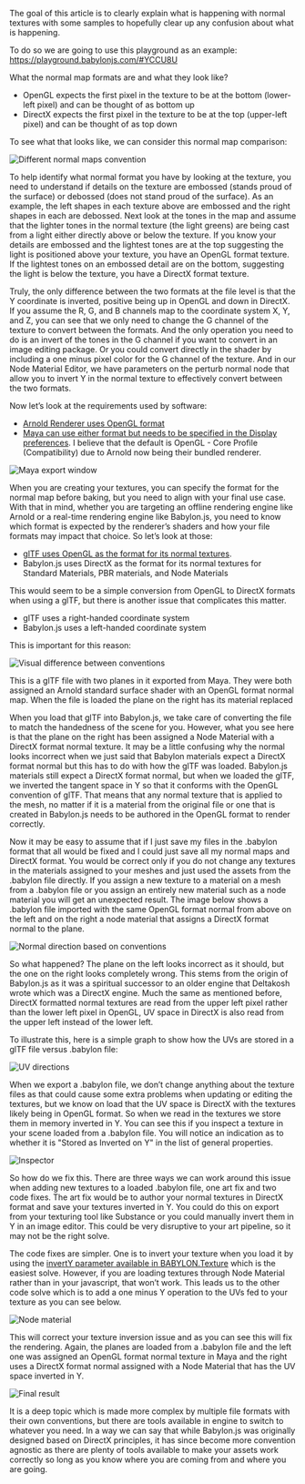 The goal of this article is to clearly explain what is happening with normal textures with some samples to hopefully clear up any confusion about what is happening.

To do so we are going to use this playground as an example: https://playground.babylonjs.com/#YCCU8U

What the normal map formats are and what they look like?

* OpenGL expects the first pixel in the texture to be at the bottom (lower-left pixel) and can be thought of as bottom up
* DirectX expects the first pixel in the texture to be at the top (upper-left pixel) and can be thought of as top down

To see what that looks like, we can consider this normal map comparison:

![Different normal maps convention](/img/how_to/Materials/normal_maps1.jpg)

To help identify what normal format you have by looking at the texture, you need to understand if details on the texture are embossed (stands proud of the surface) or debossed (does not stand proud of the surface). As an example, the left shapes in each texture above are embossed and the right shapes in each are debossed. Next look at the tones in the map and assume that the lighter tones in the normal texture (the light greens) are being cast from a light either directly above or below the texture. If you know your details are embossed and the lightest tones are at the top suggesting the light is positioned above your texture, you have an OpenGL format texture. If the lightest tones on an embossed detail are on the bottom, suggesting the light is below the texture, you have a DirectX format texture.

Truly, the only difference between the two formats at the file level is that the Y coordinate is inverted, positive being up in OpenGL and down in DirectX. If you assume the R, G, and B channels map to the coordinate system X, Y, and Z, you can see that we only need to change the G channel of the texture to convert between the formats. And the only operation you need to do is an invert of the tones in the G channel if you want to convert in an image editing package. Or you could convert directly in the shader by including a one minus pixel color for the G channel of the texture. And in our Node Material Editor, we have parameters on the perturb normal node that allow you to invert Y in the normal texture to effectively convert between the two formats.

Now let’s look at the requirements used by software:

* [Arnold Renderer uses OpenGL format](https://academy.substance3d.com/courses/Substance-guide-to-Rendering-in-Arnold)
* [Maya can use either format but needs to be specified in the Display preferences](https://knowledge.autodesk.com/support/maya/learn-explore/caas/CloudHelp/cloudhelp/2018/ENU/Maya-Customizing/files/GUID-BF017019-B89A-47F0-8AB5-106C058AB854-htm.html). I believe that the default is OpenGL - Core Profile (Compatibility) due to Arnold now being their bundled renderer.

![Maya export window](/img/how_to/Materials/normal_maps2.png)

When you are creating your textures, you can specify the format for the normal map before baking, but you need to align with your final use case. With that in mind, whether you are targeting an offline rendering engine like Arnold or a real-time rendering engine like Babylon.js, you need to know which format is expected by the renderer’s shaders and how your file formats may impact that choice. So let’s look at those:

* [glTF uses OpenGL as the format for its normal textures](https://github.com/KhronosGroup/glTF/blob/master/specification/2.0/README.md#materialnormaltexture).
* Babylon.js uses DirectX as the format for its normal textures for Standard Materials, PBR materials, and Node Materials

This would seem to be a simple conversion from OpenGL to DirectX formats when using a glTF, but there is another issue that complicates this matter.

* glTF uses a right-handed coordinate system
* Babylon.js uses a left-handed coordinate system

This is important for this reason:

![Visual difference between conventions](/img/how_to/Materials/normal_maps3.jpg)

This is a glTF file with two planes in it exported from Maya. They were both assigned an Arnold standard surface shader with an OpenGL format normal map. When the file is loaded the plane on the right has its material replaced

When you load that glTF into Babylon.js, we take care of converting the file to match the handedness of the scene for you. However, what you see here is that the plane on the right has been assigned a Node Material with a DirectX format normal texture. It may be a little confusing why the normal looks incorrect when we just said that Babylon materials expect a DirectX format normal but this has to do with how the glTF was loaded. Babylon.js materials still expect a DirectX format normal, but when we loaded the glTF, we inverted the tangent space in Y so that it conforms with the OpenGL convention of glTF. That means that any normal texture that is applied to the mesh, no matter if it is a material from the original file or one that is created in Babylon.js needs to be authored in the OpenGL format to render correctly.

Now it may be easy to assume that if I just save my files in the .babylon format that all would be fixed and I could just save all my normal maps and DirectX format. You would be correct only if you do not change any textures in the materials assigned to your meshes and just used the assets from the .babylon file directly. If you assign a new texture to a material on a mesh from a .babylon file or you assign an entirely new material such as a node material you will get an unexpected result. The image below shows a .babylon file imported with the same OpenGL format normal from above on the left and on the right a node material that assigns a DirectX format normal to the plane.

![Normal direction based on conventions](/img/how_to/Materials/normal_maps4.jpg)

So what happened? The plane on the left looks incorrect as it should, but the one on the right looks completely wrong. This stems from the origin of Babylon.js as it was a spiritual successor to an older engine that Deltakosh wrote which was a DirectX engine. Much the same as mentioned before, DirectX formatted normal textures are read from the upper left pixel rather than the lower left pixel in OpenGL, UV space in DirectX is also read from the upper left instead of the lower left.

To illustrate this, here is a simple graph to show how the UVs are stored in a glTF file versus .babylon file:

![UV directions](/img/how_to/Materials/normal_maps5.png)

When we export a .babylon file, we don’t change anything about the texture files as that could cause some extra problems when updating or editing the textures, but we know on load that the UV space is DirectX with the textures likely being in OpenGL format. So when we read in the textures we store them in memory inverted in Y. You can see this if you inspect a texture in your scene loaded from a .babylon file. You will notice an indication as to whether it is "Stored as Inverted on Y" in the list of general properties.

![Inspector](/img/how_to/Materials/normal_maps6.jpg)

So how do we fix this. There are three ways we can work around this issue when adding new textures to a loaded .babylon file, one art fix and two code fixes. The art fix would be to author your normal textures in DirectX format and save your textures inverted in Y. You could do this on export from your texturing tool like Substance or you could manually invert them in Y in an image editor. This could be very disruptive to your art pipeline, so it may not be the right solve.

The code fixes are simpler. One is to invert your texture when you load it by using the [invertY parameter available in BABYLON.Texture](https://doc.babylonjs.com/api/classes/babylon.texture#constructor) which is the easiest solve. However, if you are loading textures through Node Material rather than in your javascript, that won’t work. This leads us to the other code solve which is to add a one minus Y operation to the UVs fed to your texture as you can see below.

![Node material](/img/how_to/Materials/normal_maps7.png)

This will correct your texture inversion issue and as you can see this will fix the rendering. Again, the planes are loaded from a .babylon file and the left one was assigned an OpenGL format normal texture in Maya and the right uses a DirectX format normal assigned with a Node Material that has the UV space inverted in Y.

![Final result](/img/how_to/Materials/normal_maps9.jpg)

It is a deep topic which is made more complex by multiple file formats with their own conventions, but there are tools available in engine to switch to whatever you need. In a way we can say that while Babylon.js was originally designed based on DirectX principles, it has since become more convention agnostic as there are plenty of tools available to make your assets work correctly so long as you know where you are coming from and where you are going.
